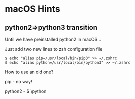 # macOS Hints

## python2=>python3 transition

Until we have preinstalled python2 in macOS...

Just add two new lines to zsh configuration file

```
$ echo "alias pip=/usr/local/bin/pip3" >> ~/.zshrc  
$ echo "alias python=/usr/local/bin/python3" >> ~/.zshrc  
```

How to use an old one?

pip - no way!

python2 - $ \python
